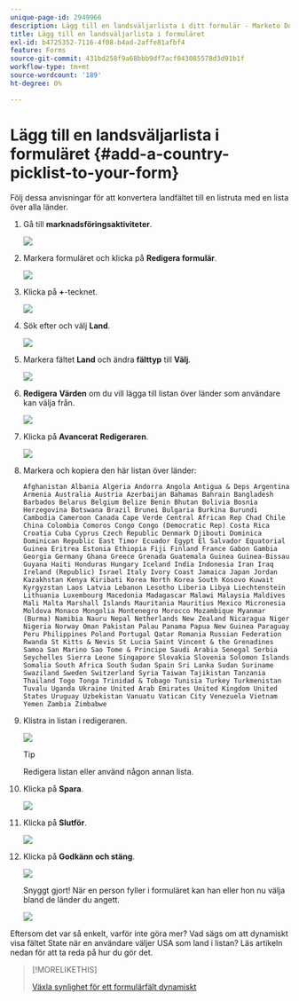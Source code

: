 ```yaml
---
unique-page-id: 2949966
description: Lägg till en landsväljarlista i ditt formulär - Marketo Docs - Produktdokumentation
title: Lägg till en landsväljarlista i formuläret
exl-id: b4725352-7116-4f08-b4ad-2affe81afbf4
feature: Forms
source-git-commit: 431bd258f9a68bbb9df7acf043085578d3d91b1f
workflow-type: tm+mt
source-wordcount: '189'
ht-degree: 0%

---
```


# Lägg till en landsväljarlista i formuläret {#add-a-country-picklist-to-your-form}

Följ dessa anvisningar för att konvertera landfältet till en listruta med en lista över alla länder.

1. Gå till **marknadsföringsaktiviteter**.

   ![](assets/login-marketing-activities-9.png)

1. Markera formuläret och klicka på **Redigera formulär**.

   ![](assets/editform-1.png)

1. Klicka på **+**-tecknet.

   ![](assets/image2014-9-15-15-3a33-3a7.png)

1. Sök efter och välj **Land**.

   ![](assets/image2014-9-15-15-3a33-3a15.png)

1. Markera fältet **Land** och ändra **fälttyp** till **Välj**.

   ![](assets/image2014-9-15-15-3a33-3a21.png)

1. **Redigera** **Värden** om du vill lägga till listan över länder som användare kan välja från.

   ![](assets/image2014-9-15-15-3a33-3a40.png)

1. Klicka på **Avancerat** **Redigeraren**.

   ![](assets/image2014-9-15-15-3a34-3a1.png)

1. Markera och kopiera den här listan över länder:

   ```
   Afghanistan Albania Algeria Andorra Angola Antigua & Deps Argentina Armenia Australia Austria Azerbaijan Bahamas Bahrain Bangladesh Barbados Belarus Belgium Belize Benin Bhutan Bolivia Bosnia Herzegovina Botswana Brazil Brunei Bulgaria Burkina Burundi Cambodia Cameroon Canada Cape Verde Central African Rep Chad Chile China Colombia Comoros Congo Congo (Democratic Rep) Costa Rica Croatia Cuba Cyprus Czech Republic Denmark Djibouti Dominica Dominican Republic East Timor Ecuador Egypt El Salvador Equatorial Guinea Eritrea Estonia Ethiopia Fiji Finland France Gabon Gambia Georgia Germany Ghana Greece Grenada Guatemala Guinea Guinea-Bissau Guyana Haiti Honduras Hungary Iceland India Indonesia Iran Iraq Ireland (Republic) Israel Italy Ivory Coast Jamaica Japan Jordan Kazakhstan Kenya Kiribati Korea North Korea South Kosovo Kuwait Kyrgyzstan Laos Latvia Lebanon Lesotho Liberia Libya Liechtenstein Lithuania Luxembourg Macedonia Madagascar Malawi Malaysia Maldives Mali Malta Marshall Islands Mauritania Mauritius Mexico Micronesia Moldova Monaco Mongolia Montenegro Morocco Mozambique Myanmar (Burma) Namibia Nauru Nepal Netherlands New Zealand Nicaragua Niger Nigeria Norway Oman Pakistan Palau Panama Papua New Guinea Paraguay Peru Philippines Poland Portugal Qatar Romania Russian Federation Rwanda St Kitts & Nevis St Lucia Saint Vincent & the Grenadines Samoa San Marino Sao Tome & Principe Saudi Arabia Senegal Serbia Seychelles Sierra Leone Singapore Slovakia Slovenia Solomon Islands Somalia South Africa South Sudan Spain Sri Lanka Sudan Suriname Swaziland Sweden Switzerland Syria Taiwan Tajikistan Tanzania Thailand Togo Tonga Trinidad & Tobago Tunisia Turkey Turkmenistan Tuvalu Uganda Ukraine United Arab Emirates United Kingdom United States Uruguay Uzbekistan Vanuatu Vatican City Venezuela Vietnam Yemen Zambia Zimbabwe
   ```

1. Klistra in listan i redigeraren.

   ![](assets/image2014-9-15-15-3a34-3a32.png)

   >[!TIP]
   >
   >Redigera listan eller använd någon annan lista.

1. Klicka på **Spara**.

   ![](assets/image2014-9-15-15-3a35-3a3.png)

1. Klicka på **Slutför**.

   ![](assets/image2014-9-15-15-3a35-3a20.png)

1. Klicka på **Godkänn och stäng**.

   ![](assets/image2014-9-15-15-3a35-3a36.png)

   Snyggt gjort! När en person fyller i formuläret kan han eller hon nu välja bland de länder du angett.

   ![](assets/image2014-9-15-15-3a35-3a43.png)

Eftersom det var så enkelt, varför inte göra mer? Vad sägs om att dynamiskt visa fältet State när en användare väljer USA som land i listan? Läs artikeln nedan för att ta reda på hur du gör det.

>[!MORELIKETHIS]
>
>[Växla synlighet för ett formulärfält dynamiskt](/help/marketo/product-docs/demand-generation/forms/form-fields/dynamically-toggle-visibility-of-a-form-field.md)
